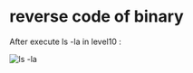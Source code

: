 # reverse code of binary 


After execute ls -la in level10 :

![ls -la](https://cdn.discordapp.com/attachments/1015186220227231825/1148206472694616124/image.png)
